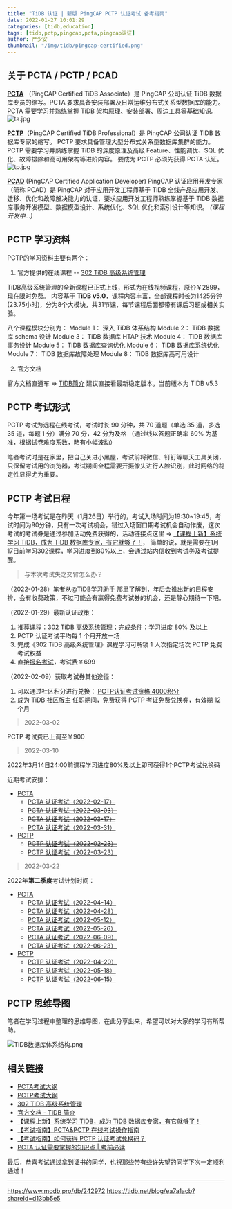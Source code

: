 ```yaml
---
title: "TiDB 认证 | 新版 PingCAP PCTP 认证考试 备考指南"
date: 2022-01-27 10:01:29
categories: [tidb,education]
tags: [tidb,pctp,pingcap,pcta,pingcap认证]
author: 严少安
thumbnail: "/img/tidb/pingcap-certified.png"
---
```


## 关于 PCTA / PCTP / PCAD

[**PCTA**](https://learn.pingcap.com/learner/certification-center/pcta) （PingCAP Certified TiDB Associate）是 PingCAP 公司认证 TiDB 数据库专员的缩写。PCTA 要求具备安装部署及日常运维分布式关系型数据库的能力。PCTA 需要学习并熟练掌握 TiDB 架构原理、安装部署、周边工具等基础知识。
![ta.jpg](ta.jpg)

[**PCTP**](https://learn.pingcap.com/learner/certification-center/pctp)（PingCAP Certified TiDB Professional）是 PingCAP 公司认证 TiDB 数据库专家的缩写。 PCTP 要求具备管理大型分布式关系型数据库集群的能力。 PCTP 需要学习并熟练掌握 TiDB 的深度原理及高级 Feature、性能调优、SQL 优化、故障排除和高可用架构等进阶内容。 要成为 PCTP 必须先获得 PCTA 认证。
![tp.jpg](tp.jpg)

[**PCAD**]() (PingCAP Certified Application Developer) PingCAP 认证应用开发专家（简称 PCAD）是 PingCAP 对于应用开发工程师基于 TiDB 全线产品应用开发、迁移、优化和故障解决能力的认证，要求应用开发工程师熟练掌握基于 TiDB 数据库事务开发模型、数据模型设计、系统优化、SQL 优化和索引设计等知识。 
*(课程开发中...)*

## PCTP 学习资料

PCTP的学习资料主要有两个： 

1. 官方提供的在线课程 -- [302 TiDB 高级系统管理](https://learn.pingcap.com/learner/course/120005)

TiDB高级系统管理的全新课程已正式上线，形式为在线视频课程，原价￥2899，现在限时免费。
内容基于 **TiDB v5.0**，课程内容丰富，全部课程时长为1425分钟(23.75小时)，分为8个大模块，共31节课，每节课程后面都带有课后习题或相关实验。

八个课程模块分别为：
Module 1： 深入 TiDB 体系结构
Module 2： TiDB 数据库 schema 设计
Module 3： TiDB 数据库 HTAP 技术
Module 4： TiDB 数据库事务设计
Module 5： TiDB 数据库查询优化
Module 6： TiDB 数据库系统优化
Module 7： TiDB 数据库故障处理
Module 8： TiDB 数据库高可用设计

2. 官方文档

官方文档直通车 => [TiDB简介](https://docs.pingcap.com/zh/tidb/stable/)
建议直接看最新稳定版本，当前版本为 TiDB v5.3


## PCTP 考试形式

PCTP 考试为远程在线考试，考试时长 90 分钟，共 70 道题（单选 35 道，多选 35 道，每题 1 分）满分 70 分，42 分为及格 （通过线以答题正确率 60% 为基准，根据试卷难度系数，略有小幅波动）

笔者考试时是在家里，把自己关进小黑屋，考试前将微信、钉钉等聊天工具关闭，只保留考试用的浏览器，考试期间全程需要开摄像头进行人脸识别，此时网络的稳定性显得尤为重要。


## PCTP 考试日程

今年第一场考试是在昨天（1月26日）举行的，考试入场时间为19:30~19:45，考试时间为90分钟，只有一次考试机会，错过入场窗口期考试机会自动作废，这次考试的考试券是通过参加活动免费获得的，活动链接点这里 => [【课程上新】系统学习 TiDB，成为 TiDB 数据库专家，有它就够了！](https://asktug.com/t/topic/303174)， 简单的说，就是需要在1月17日前学习302课程，学习进度到80%以上，会通过站内信收到考试券及考试提醒。

> 与本次考试失之交臂怎么办？

（2022-01-28）笔者从@TiDB学习助手 那里了解到，年后会推出新的日程安排，会有收费政策，不过可能会有赢得免费考试券的机会，还是静心期待一下吧。

（2022-01-29）最新认证政策：
1) 推荐课程：302 TiDB 高级系统管理；完成条件：学习进度 80% 及以上
2) PCTP 认证考试平均每 1 个月开放一场
3) 完成《302 TiDB 高级系统管理》课程学习可解锁 1 人次指定场次 PCTP 免费考试权益
4) 直接[报名考试](https://learn.pingcap.com/learner/exam-market/list?category=PCTP)，考试费￥699

（2022-02-09）获取考试券其他途径：

1) 可以通过社区积分进行兑换： [PCTP认证考试资格 4000积分](https://accounts.pingcap.com/points#/shop)
2) 成为 TiDB [社区版主](https://asktug.com/t/topic/94035) 任职期间，免费获得 PCTP 考证免费兑换券，有效期 12 个月

> 2022-03-02

PCTP 考试费已上调至￥900

> 2022-03-10

2022年3月14日24:00前课程学习进度80%及以上即可获得1个PCTP考试兑换码

近期考试安排：

- [PCTA](https://learn.pingcap.com/learner/exam-market/list?category=PCTA)
  - ~~[PCTA 认证考试（2022-02-17）](https://learn.pingcap.com/learner/exam-market/detail/720003)~~
  - ~~[PCTA 认证考试（2022-03-03）](https://learn.pingcap.com/learner/exam-market/detail/720005)~~
  - ~~[PCTA 认证考试（2022-03-17）](https://learn.pingcap.com/learner/exam-market/detail/660003)~~
  - [PCTA 认证考试（2022-03-31）](https://learn.pingcap.com/learner/exam-market/detail/720006)
- [PCTP](https://learn.pingcap.com/learner/exam-market/list?category=PCTP)
  - ~~[PCTP 认证考试（2022-02-23）](https://learn.pingcap.com/learner/exam-market/detail/840001)~~
  - [PCTP 认证考试（2022-03-23）](https://learn.pingcap.com/learner/exam-market/detail/870001)


> 2022-03-22

2022年**第二季度**考试计划时间：

- [PCTA](https://learn.pingcap.com/learner/exam-market/list?category=PCTA)
  - [PCTA 认证考试（2022-04-14）](https://learn.pingcap.com/learner/exam-market/detail/1020003)
  - [PCTA 认证考试（2022-04-28）](https://learn.pingcap.com/learner/exam-market/detail/1020002)
  - [PCTA 认证考试（2022-05-12）](https://learn.pingcap.com/learner/exam-market/detail/1050002)
  - [PCTA 认证考试（2022-05-26）](https://learn.pingcap.com/learner/exam-market/detail/1080001)
  - [PCTA 认证考试（2022-06-09）](https://learn.pingcap.com/learner/exam-market/detail/1050001)
  - [PCTA 认证考试（2022-06-23）](https://learn.pingcap.com/learner/exam-market/detail/1020001)
- [PCTP](https://learn.pingcap.com/learner/exam-market/list?category=PCTP)
  - [PCTP 认证考试（2022-04-20）](https://learn.pingcap.com/learner/exam-market/detail/1110002)
  - [PCTP 认证考试（2022-05-18）](https://learn.pingcap.com/learner/exam-market/detail/1020004)
  - [PCTP 认证考试（2022-06-15）](https://learn.pingcap.com/learner/exam-market/detail/1170001)


## PCTP 思维导图

笔者在学习过程中整理的思维导图，在此分享出来，希望可以对大家的学习有所帮助。

![TiDB数据库体系结构.png](tidb-arch-mind.png)


## 相关链接

- [PCTA考试大纲](https://learn.pingcap.com/learner/certification-center/syllabus/pcta)
- [PCTP考试大纲](https://learn.pingcap.com/learner/certification-center/syllabus/pctp)
- [302 TiDB 高级系统管理](https://learn.pingcap.com/learner/course/120005)
- [官方文档 - TiDB 简介](https://docs.pingcap.com/zh/tidb/stable/)
- [【课程上新】系统学习 TiDB，成为 TiDB 数据库专家，有它就够了！](https://asktug.com/t/topic/303174)
- [【考试指南】PCTA&PCTP 在线考试操作指南](https://asktug.com/t/topic/513371)
- [【考试指南】如何获得 PCTP 认证考试兑换码？](https://asktug.com/t/topic/513290)
- [PCTA 认证需要掌握的知识点 | 考前必读](https://www.modb.pro/db/324743)


最后，恭喜考试通过拿到证书的同学，也祝那些带有些许失望的同学下次一定顺利通过！

---
https://www.modb.pro/db/242972
https://tidb.net/blog/ea7a1acb?shareId=d13bb5e5
